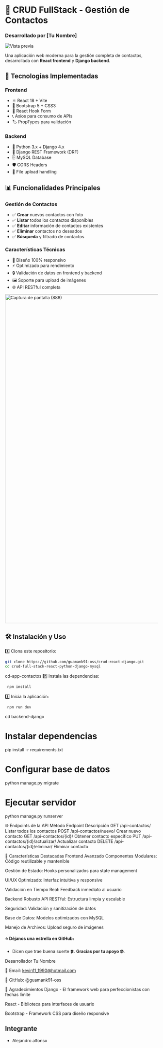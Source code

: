 # 📱 CRUD FullStack - Gestión de Contactos  
### **Desarrollado por [Tu Nombre]**

![Vista previa](https://raw.githubusercontent.com/guamank91-oss/crud-react-django/main/screenshot.png)

Una aplicación web moderna para la gestión completa de contactos, desarrollada con **React frontend** y **Django backend**.

## 🚀 **Tecnologías Implementadas**

### **Frontend**
- ⚛️ React 18 + Vite
- 🎨 Bootstrap 5 + CSS3
- 🔄 React Hook Form
- 📞 Axios para consumo de APIs
- 🏷️ PropTypes para validación

### **Backend**
- 🐍 Python 3.x + Django 4.x
- 🔌 Django REST Framework (DRF)
- 🗄️ MySQL Database
- 🛡️ CORS Headers
- 📁 File upload handling

## 📊 **Funcionalidades Principales**

### **Gestión de Contactos**
- ✅ **Crear** nuevos contactos con foto
- ✅ **Listar** todos los contactos disponibles  
- ✅ **Editar** información de contactos existentes
- ✅ **Eliminar** contactos no deseados
- ✅ **Búsqueda** y filtrado de contactos

### **Características Técnicas**
- 📱 Diseño 100% responsivo
- ⚡ Optimizado para rendimiento
- 🔒 Validación de datos en frontend y backend
- 🖼️ Soporte para upload de imágenes
- 🌐 API RESTful completa

<img width="1920" height="1080" alt="Captura de pantalla (888)" src="https://github.com/user-attachments/assets/295603ac-c069-4a1e-8722-6eff8ac9ac58" />

## 🛠 Instalación y Uso

1️⃣ Clona este repositorio:
```bash
git clone https://github.com/guamank91-oss/crud-react-django.git
cd crud-full-stack-react-python-django-mysql
```
cd-app-contactos 
2️⃣ Instala las dependencias:
```bash
 npm install
```
3️⃣ Inicia la aplicación:
```bash
 npm run dev
```
cd backend-django

# Instalar dependencias
pip install -r requirements.txt
# Configurar base de datos
python manage.py migrate

# Ejecutar servidor
python manage.py runserver

🌐 Endpoints de la API
Método	Endpoint	Descripción
GET	/api-contactos/	Listar todos los contactos
POST	/api-contactos/nuevo/	Crear nuevo contacto
GET	/api-contactos/{id}/	Obtener contacto específico
PUT	/api-contactos/{id}/actualizar/	Actualizar contacto
DELETE	/api-contactos/{id}/eliminar/	Eliminar contacto


🎯 Características Destacadas
Frontend Avanzado
Componentes Modulares: Código reutilizable y mantenible

Gestión de Estado: Hooks personalizados para state management

UI/UX Optimizado: Interfaz intuitiva y responsive

Validación en Tiempo Real: Feedback inmediato al usuario

Backend Robusto
API RESTful: Estructura limpia y escalable

Seguridad: Validación y sanitización de datos

Base de Datos: Modelos optimizados con MySQL

Manejo de Archivos: Upload seguro de imágenes


#### ⭐ **Déjanos una estrella en GitHub**:
   - Dicen que trae buena suerte 🍀.
**Gracias por tu apoyo 🤓.**


Desarrollador
Tu Nombre

📧 Email: kevin11_1990@hotmail.com

🐙 GitHub: @guamank91-oss

🙌 Agradecimientos
Django - El framework web para perfeccionistas con fechas límite

React - Biblioteca para interfaces de usuario

Bootstrap - Framework CSS para diseño responsive

## Integrante
- Alejandro alfonso
